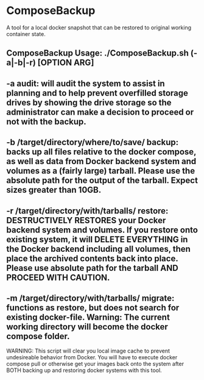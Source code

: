 # ComposeBackup

A tool for a local docker snapshot that can be restored to original working container state.

ComposeBackup
Usage: ./ComposeBackup.sh (-a|-b|-r) [OPTION ARG]
-----------------------------------
\-a
audit: will audit the system to assist in planning and to help prevent overfilled storage drives by showing the drive storage so the administrator can make a decision to proceed or not with the backup.
-----------------------------------
\-b /target/directory/where/to/save/
backup: backs up all files relative to the docker compose, as well as data from Docker backend system and volumes as a (fairly large) tarball.  Please use the absolute path for the output of the tarball.  Expect sizes greater than 10GB.
-----------------------------------
\-r /target/directory/with/tarballs/
restore: **DESTRUCTIVELY RESTORES** your Docker backend system and volumes.  If you restore onto existing system, it will DELETE EVERYTHING in the Docker backend including all volumes, then place the archived contents back into place.  Please use absolute path for the tarball AND PROCEED WITH CAUTION.
-----------------------------------
\-m /target/directory/with/tarballs/
migrate: functions as restore, but does not search for existing docker-file.  Warning: The current working directory will become the docker compose folder.
-----------------------------------
WARNING: This script will clear you local image cache to prevent undesireable behavior from Docker.  You will have to execute docker compose pull or otherwise get your images back onto the system after BOTH backing up and restoring docker systems with this tool.
